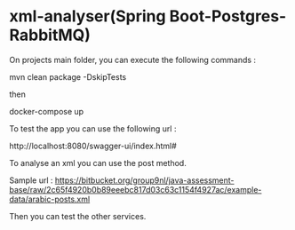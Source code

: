 # xml-analyser(Spring Boot-Postgres-RabbitMQ)

On projects main folder, you can execute the following commands :

mvn clean package -DskipTests

then

docker-compose up

To test the app you can use the following url :

http://localhost:8080/swagger-ui/index.html#

To analyse an xml you can use the post method.

Sample url : https://bitbucket.org/group9nl/java-assessment-base/raw/2c65f4920b0b89eeebc817d03c63c1154f4927ac/example-data/arabic-posts.xml

Then you can test the other services.
